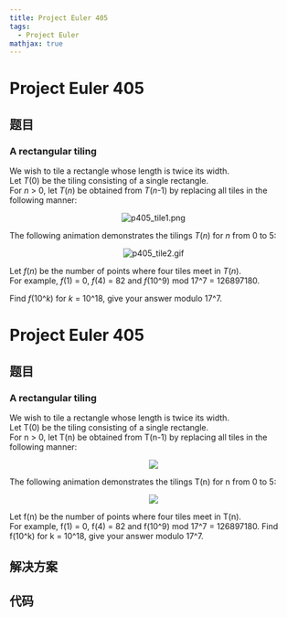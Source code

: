 ```yaml
---
title: Project Euler 405
tags:
  - Project Euler
mathjax: true
---
```

<escape><!-- more --></escape>
    
# Project Euler 405
## 题目
### A rectangular tiling


We wish to tile a rectangle whose length is twice its width.<br />
Let <var>T</var>(0) be the tiling consisting of a single rectangle.<br />
For <var>n</var> > 0, let <var>T</var>(<var>n</var>) be obtained from <var>T</var>(<var>n</var>-1) by replacing all tiles in the following manner:


<div align="center">
<img src="project/images/p405_tile1.png" alt="p405_tile1.png" /></div>


The following animation demonstrates the tilings <var>T</var>(<var>n</var>) for <var>n</var> from 0 to 5:


<div align="center">
<img src="project/images/p405_tile2.gif" alt="p405_tile2.gif" /></div>


Let <var>f</var>(<var>n</var>) be the number of points where four tiles meet in <var>T</var>(<var>n</var>).<br />
For example, <var>f</var>(1) = 0, <var>f</var>(4) = 82 and <var>f</var>(10^9) mod 17^7 = 126897180.



Find <var>f</var>(10^<var>k</var>) for <var>k</var> = 10^18, give your answer modulo 17^7.



# Project Euler 405
## 题目
### A rectangular tiling

We wish to tile a rectangle whose length is twice its width.<br>Let T(0) be the tiling consisting of a single rectangle.<br>For n > 0, let T(n) be obtained from T(n-1) by replacing all tiles in the following manner:
<center><img src="https://projecteuler.net/project/images/p405_tile1.png"></center>

The following animation demonstrates the tilings T(n) for n from 0 to 5:
<center><img src="https://projecteuler.net/project/images/p405_tile2.gif"></center>

Let f(n) be the number of points where four tiles meet in T(n).<br>For example, f(1) = 0, f(4) = 82 and f(10^9) mod 17^7 = 126897180.
Find f(10^k) for k = 10^18, give your answer modulo 17^7.


## 解决方案


## 代码


